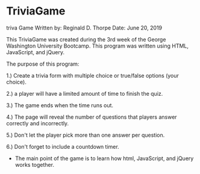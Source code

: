 # TriviaGame
triva Game
Written by: Reginald D. Thorpe
      Date: June 20, 2019
 
 This TriviaGame was created during the 3rd week of the George Washington University Bootcamp.
 This program was written using HTML, JavaScript, and jQuery.
 
 The purpose of this program:
 
 1.)  Create a trivia form with multiple choice or true/false options (your choice).

2.)   a player will have a limited amount of time to finish the quiz. 

3.)   The game ends when the time runs out. 

4.)   The page will reveal the number of questions that players answer correctly and incorrectly.

5.)   Don't let the player pick more than one answer per question.

6.)   Don't forget to include a countdown timer.

* The main point of the game is to learn how html, JavaScript, and jQuery works together.
